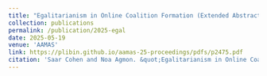 ```yaml
---
title: "Egalitarianism in Online Coalition Formation (Extended Abstract)"
collection: publications
permalink: /publication/2025-egal
date: 2025-05-19
venue: 'AAMAS'
link: https://plibin.github.io/aamas-25-proceedings/pdfs/p2475.pdf
citation: 'Saar Cohen and Noa Agmon. &quot;Egalitarianism in Online Coalition Formation (Extended Abstract).&quot; <i>In AAMAS 2025: Proceedings of the 24th International Conference on Autonomous Agents and Multiagent Systems</i>, 2025.'
---
```

